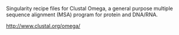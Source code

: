 Singularity recipe files for Clustal Omega, a general purpose multiple sequence alignment (MSA) program for protein and DNA/RNA.

http://www.clustal.org/omega/
